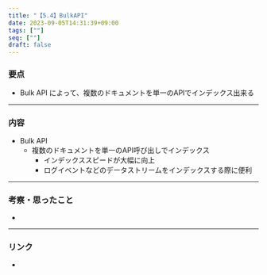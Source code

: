 ```yaml
---
title: "【5.4】BulkAPI"
date: 2023-09-05T14:31:39+09:00
tags: [""]
seq: [""]
draft: false
---
```


### 要点
- Bulk API によって、複数のドキュメントを単一のAPIでインデックス出来る


---
### 内容
- Bulk API
  - 複数のドキュメントを単一のAPI呼び出しでインデックス
    - インデックススピードが大幅に向上
    - ログイベントなどのデータストリームをインデックスする際に便利

---
### 考察・思ったこと
- 

---
### リンク
- 